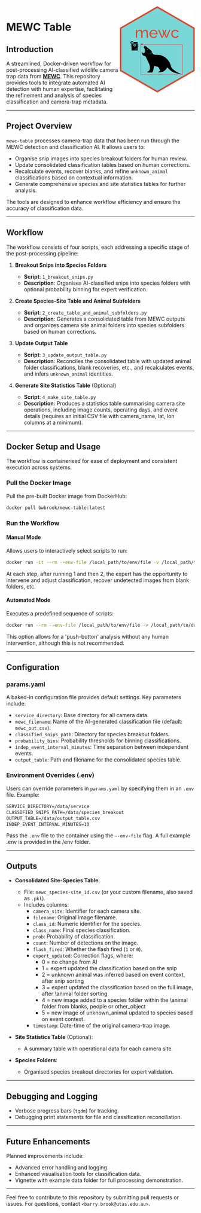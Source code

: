 <img src="mewc_logo_hex.png" alt="MEWC Hex Sticker" width="200" align="right"/>

# MEWC Table

## **Introduction**

A streamlined, Docker-driven workflow for post-processing AI-classified wildlife camera trap data from [**MEWC**](https://github.com/zaandahl/mewc). This repository provides tools to integrate automated AI detection with human expertise, facilitating the refinement and analysis of species classification and camera-trap metadata.

---

## **Project Overview**

`mewc-table` processes camera-trap data that has been run through the MEWC detection and classification AI. It allows users to:

- Organise snip images into species breakout folders for human review.
- Update consolidated classification tables based on human corrections.
- Recalculate events, recover blanks, and refine `unknown_animal` classifications based on contextual information.
- Generate comprehensive species and site statistics tables for further analysis.

The tools are designed to enhance workflow efficiency and ensure the accuracy of classification data.

---

## **Workflow**

The workflow consists of four scripts, each addressing a specific stage of the post-processing pipeline:

1. **Breakout Snips into Species Folders**
   - **Script**: `1_breakout_snips.py`
   - **Description**: Organises AI-classified snips into species folders with optional probability binning for expert verification.

2. **Create Species-Site Table and Animal Subfolders**
   - **Script**: `2_create_table_and_animal_subfolders.py`
   - **Description**: Generates a consolidated table from MEWC outputs and organizes camera site animal folders into species subfolders based on human corrections.

3. **Update Output Table**
   - **Script**: `3_update_output_table.py`
   - **Description**: Reconciles the consolidated table with updated animal folder classifications, blank recoveries, etc., and recalculates events, and infers `unknown_animal` identities.

4. **Generate Site Statistics Table** (Optional)
   - **Script**: `4_make_site_table.py`
   - **Description**: Produces a statistics table summarising camera site operations, including image counts, operating days, and event details (requires an initial CSV file with camera_name, lat, lon columns at a minimum).

---

## **Docker Setup and Usage**

The workflow is containerised for ease of deployment and consistent execution across systems.

### **Pull the Docker Image**

Pull the pre-built Docker image from DockerHub:
```bash
docker pull bwbrook/mewc-table:latest
```

### **Run the Workflow**

#### **Manual Mode**
Allows users to interactively select scripts to run:
```bash
docker run -it --rm --env-file /local_path/to/env/file -v /local_path/to/base_folder:/data bwbrook/mewc-table
```
At each step, after running 1 and then 2, the expert has the opportunity to intervene and adjust classification, recover undetected images from blank folders, etc.


#### **Automated Mode**
Executes a predefined sequence of scripts:
```bash
docker run --rm --env-file /local_path/to/env/file -v /local_path/to/data:/base_folder -e WORKFLOW_MODE=auto -e RUN_SCRIPTS="1,2,3,4" bwbrook/mewc-table
```

This option allows for a 'push-button' analysis without any human intervention, although this is not recommended.

---

## **Configuration**

### **params.yaml**
A baked-in configuration file provides default settings. Key parameters include:

- `service_directory`: Base directory for all camera data.
- `mewc_filename`: Name of the AI-generated classification file (default: `mewc_out.csv`).
- `classified_snips_path`: Directory for species breakout folders.
- `probability_bins`: Probability thresholds for binning classifications.
- `indep_event_interval_minutes`: Time separation between independent events.
- `output_table`: Path and filename for the consolidated species table.

### **Environment Overrides (.env)**
Users can override parameters in `params.yaml` by specifying them in an `.env` file. Example:

```env
SERVICE_DIRECTORY=/data/service
CLASSIFIED_SNIPS_PATH=/data/species_breakout
OUTPUT_TABLE=/data/output_table.csv
INDEP_EVENT_INTERVAL_MINUTES=10
```

Pass the `.env` file to the container using the `--env-file` flag. A full example .env is provided in the /env folder.

---

## **Outputs**

- **Consolidated Site-Species Table**:
  - File: `mewc_species-site_id.csv` (or your custom filename, also saved as `.pkl`).
  - Includes columns:
    - `camera_site`: Identifier for each camera site.
    - `filename`: Original image filename.
    - `class_id`: Numeric identifier for the species.
    - `class_name`: Final species classification.
    - `prob`: Probability of classification.
    - `count`: Number of detections on the image.
    - `flash_fired`: Whether the flash fired (`1` or `0`).
    - `expert_updated`: Correction flags, where:
      - 0 = no change from AI
      - 1 = expert updated the classification based on the snip
      - 2 = unknown animal was inferred based on event context, after snip sorting
      - 3 = expert updated the classification based on the full image, after \animal folder sorting
      - 4 = new image added to a species folder within the \animal folder from blanks, people or other_object
      - 5 = new image of unknown_animal updated to species based on event context.
    - `timestamp`: Date-time of the original camera-trap image.

- **Site Statistics Table** (Optional):
  - A summary table with operational data for each camera site.

- **Species Folders**:
  - Organised species breakout directories for expert validation.

---

## Debugging and Logging

- Verbose progress bars (`tqdm`) for tracking.
- Debugging print statements for file and classification reconciliation.

---

## **Future Enhancements**

Planned improvements include:
- Advanced error handling and logging.
- Enhanced visualisation tools for classification data.
- Vignette with example data folder for full processing demonstration.

---

Feel free to contribute to this repository by submitting pull requests or issues. For questions, contact `<barry.brook@utas.edu.au>`.
